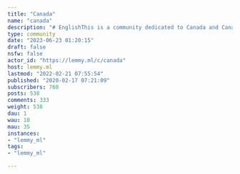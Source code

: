 ```yaml
---
title: "Canada" 
name: "canada"
description: "# EnglishThis is a community dedicated to Canada and Canadians!### Rules* Posts must be relevant to Canada or Canadians* No misinformation* No NSFW content* No hate speech, bigotry, etc -----# FrançaisIl s'agit d'une communauté dédiée au Canada et aux Canadiens !### Règles* Les postes doivent être pertinentes pour le Canada ou les Canadiens* Pas de désinformation* Pas de contenu NSFW* Pas de discours de haine, de sectarisme, etc. -----### Related Communities **/** Communautés associées* [!canada@lemmygrad.ml](https://lemmygrad.ml/c/canada)* [!quebec@lemmygrad.ml](https://lemmygrad.ml/c/quebec)* [lemmy.ca](https://lemmy.ca)-----Community icon by [CustomDesign](http://www.myiconfinder.com/CustomDesign) on MYICONFINDER, licensed under [CC BY-NC 3.0](https://creativecommons.org/licenses/by-nc/3.0/)"
type: community
date: "2023-06-23 01:20:15"
draft: false
nsfw: false
actor_id: "https://lemmy.ml/c/canada"
host: lemmy.ml
lastmod: "2022-02-21 07:55:54"
published: "2020-02-17 07:21:09"
subscribers: 760
posts: 538
comments: 333
weight: 538
dau: 1
wau: 10
mau: 35
instances:
- "lemmy_ml"
tags: 
- "lemmy_ml"

---
```

